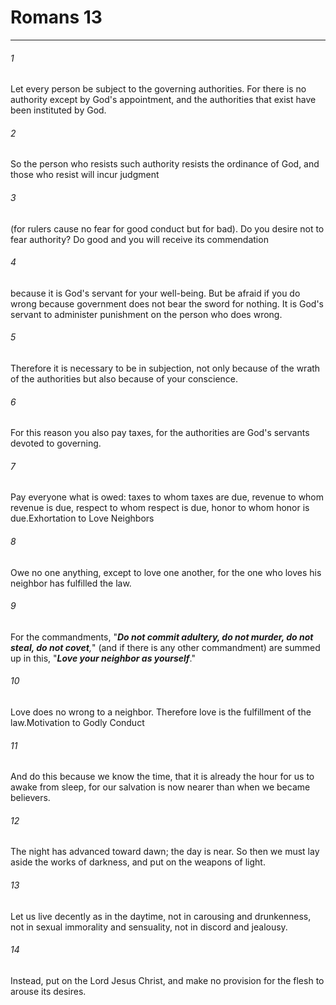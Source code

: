 # Romans 13
***



###### 1 
Let every person be subject to the governing authorities. For there is no authority except by God's appointment, and the authorities that exist have been instituted by God. 

###### 2 
So the person who resists such authority resists the ordinance of God, and those who resist will incur judgment 

###### 3 
(for rulers cause no fear for good conduct but for bad). Do you desire not to fear authority? Do good and you will receive its commendation 

###### 4 
because it is God's servant for your well-being. But be afraid if you do wrong because government does not bear the sword for nothing. It is God's servant to administer punishment on the person who does wrong. 

###### 5 
Therefore it is necessary to be in subjection, not only because of the wrath of the authorities but also because of your conscience. 

###### 6 
For this reason you also pay taxes, for the authorities are God's servants devoted to governing. 

###### 7 
Pay everyone what is owed: taxes to whom taxes are due, revenue to whom revenue is due, respect to whom respect is due, honor to whom honor is due.Exhortation to Love Neighbors 

###### 8 
Owe no one anything, except to love one another, for the one who loves his neighbor has fulfilled the law. 

###### 9 
For the commandments, "_**Do not commit adultery, do not murder, do not steal, do not covet**,_" (and if there is any other commandment) are summed up in this, "**_Love your neighbor as yourself_**." 

###### 10 
Love does no wrong to a neighbor. Therefore love is the fulfillment of the law.Motivation to Godly Conduct 

###### 11 
And do this because we know the time, that it is already the hour for us to awake from sleep, for our salvation is now nearer than when we became believers. 

###### 12 
The night has advanced toward dawn; the day is near. So then we must lay aside the works of darkness, and put on the weapons of light. 

###### 13 
Let us live decently as in the daytime, not in carousing and drunkenness, not in sexual immorality and sensuality, not in discord and jealousy. 

###### 14 
Instead, put on the Lord Jesus Christ, and make no provision for the flesh to arouse its desires.

